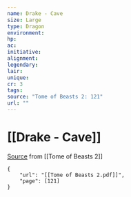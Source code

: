 ```yaml
---
name: Drake - Cave
size: Large
type: Dragon
environment: 
hp: 
ac: 
initiative: 
alignment: 
legendary: 
lair: 
unique: 
cr: 3
tags: 
source: "Tome of Beasts 2: 121"
url: ""
---
```

# [[Drake - Cave]]

[Source](zotero://open-pdf/library/items/9UQIAB6R?page=121) from [[Tome of Beasts 2]]

```pdf
{
	"url": "[[Tome of Beasts 2.pdf]]",
	"page": [121]
}
```

